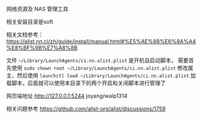 网络资源及 NAS 管理工具

相关安装目录是soft

相关文档参考：
https://alist.nn.ci/zh/guide/install/manual.html#%E5%AE%88%E6%8A%A4%E8%BF%9B%E7%A8%8B


文件
`~/Library/LaunchAgents/ci.nn.alist.plist`
是开机自启动脚本，
需要首先使用
`sudo chown root ~/Library/LaunchAgents/ci.nn.alist.plist`
修改属主，然后使用
`launchctl load ~/Library/LaunchAgents/ci.nn.alist.plist`
加载脚本，后面就可以使用本目录下的两个开启和关闭脚本进行管理了

网页端地址
http://127.0.0.1:5244
joyang/walp1314


相关问题参考
https://github.com/alist-org/alist/discussions/1759
